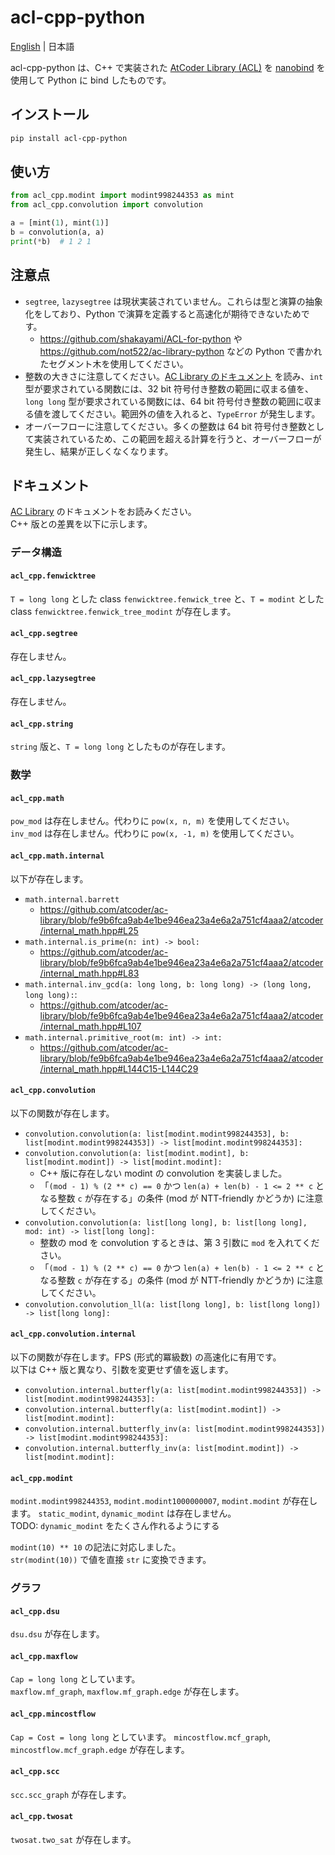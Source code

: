 # acl-cpp-python

[English](https://github.com/tatyam-prime/acl-cpp-python/blob/main/README.md) | 日本語

acl-cpp-python は、C++ で実装された [AtCoder Library (ACL)](https://github.com/atcoder/ac-library) を [nanobind](https://github.com/wjakob/nanobind) を使用して Python に bind したものです。

## インストール

```bash
pip install acl-cpp-python
```

## 使い方

```python
from acl_cpp.modint import modint998244353 as mint
from acl_cpp.convolution import convolution

a = [mint(1), mint(1)]
b = convolution(a, a)
print(*b)  # 1 2 1
```

## 注意点

- `segtree`, `lazysegtree` は現状実装されていません。これらは型と演算の抽象化をしており、Python で演算を定義すると高速化が期待できないためです。
    - <https://github.com/shakayami/ACL-for-python> や <https://github.com/not522/ac-library-python> などの Python で書かれたセグメント木を使用してください。
- 整数の大きさに注意してください。[AC Library のドキュメント](https://atcoder.github.io/ac-library/production/document_ja/) を読み、`int` 型が要求されている関数には、32 bit 符号付き整数の範囲に収まる値を、`long long` 型が要求されている関数には、64 bit 符号付き整数の範囲に収まる値を渡してください。範囲外の値を入れると、`TypeError` が発生します。
- オーバーフローに注意してください。多くの整数は 64 bit 符号付き整数として実装されているため、この範囲を超える計算を行うと、オーバーフローが発生し、結果が正しくなくなります。

## ドキュメント

[AC Library](https://atcoder.github.io/ac-library/production/document_ja/) のドキュメントをお読みください。  
C++ 版との差異を以下に示します。

### データ構造

#### `acl_cpp.fenwicktree`

`T = long long` とした class `fenwicktree.fenwick_tree` と、`T = modint` とした class `fenwicktree.fenwick_tree_modint` が存在します。

#### `acl_cpp.segtree`

存在しません。

#### `acl_cpp.lazysegtree`

存在しません。

#### `acl_cpp.string`

`string` 版と、`T = long long` としたものが存在します。

### 数学

#### `acl_cpp.math`

`pow_mod` は存在しません。代わりに `pow(x, n, m)` を使用してください。  
`inv_mod` は存在しません。代わりに `pow(x, -1, m)` を使用してください。  

#### `acl_cpp.math.internal`

以下が存在します。

- `math.internal.barrett`
    -  <https://github.com/atcoder/ac-library/blob/fe9b6fca9ab4e1be946ea23a4e6a2a751cf4aaa2/atcoder/internal_math.hpp#L25>
- `math.internal.is_prime(n: int) -> bool:`
    - <https://github.com/atcoder/ac-library/blob/fe9b6fca9ab4e1be946ea23a4e6a2a751cf4aaa2/atcoder/internal_math.hpp#L83>
- `math.internal.inv_gcd(a: long long, b: long long) -> (long long, long long):`: 
    - <https://github.com/atcoder/ac-library/blob/fe9b6fca9ab4e1be946ea23a4e6a2a751cf4aaa2/atcoder/internal_math.hpp#L107>
- `math.internal.primitive_root(m: int) -> int:` 
    - <https://github.com/atcoder/ac-library/blob/fe9b6fca9ab4e1be946ea23a4e6a2a751cf4aaa2/atcoder/internal_math.hpp#L144C15-L144C29>

#### `acl_cpp.convolution`

以下の関数が存在します。

- `convolution.convolution(a: list[modint.modint998244353], b: list[modint.modint998244353]) -> list[modint.modint998244353]:`
- `convolution.convolution(a: list[modint.modint], b: list[modint.modint]) -> list[modint.modint]:`
    - C++ 版に存在しない modint の convolution を実装しました。
    - 「`(mod - 1) % (2 ** c) == 0` かつ `len(a) + len(b) - 1 <= 2 ** c` となる整数 `c` が存在する」の条件 (mod が NTT-friendly かどうか) に注意してください。
- `convolution.convolution(a: list[long long], b: list[long long], mod: int) -> list[long long]:`
    - 整数の mod を convolution するときは、第 3 引数に `mod` を入れてください。
    - 「`(mod - 1) % (2 ** c) == 0` かつ `len(a) + len(b) - 1 <= 2 ** c` となる整数 `c` が存在する」の条件 (mod が NTT-friendly かどうか) に注意してください。
- `convolution.convolution_ll(a: list[long long], b: list[long long]) -> list[long long]:`

#### `acl_cpp.convolution.internal`

以下の関数が存在します。FPS (形式的冪級数) の高速化に有用です。  
以下は C++ 版と異なり、引数を変更せず値を返します。

- `convolution.internal.butterfly(a: list[modint.modint998244353]) -> list[modint.modint998244353]:`
- `convolution.internal.butterfly(a: list[modint.modint]) -> list[modint.modint]:`
- `convolution.internal.butterfly_inv(a: list[modint.modint998244353]) -> list[modint.modint998244353]:`
- `convolution.internal.butterfly_inv(a: list[modint.modint]) -> list[modint.modint]:`

#### `acl_cpp.modint`

`modint.modint998244353`, `modint.modint1000000007`, `modint.modint` が存在します。
`static_modint`, `dynamic_modint` は存在しません。  
TODO: `dynamic_modint` をたくさん作れるようにする

`modint(10) ** 10` の記法に対応しました。  
`str(modint(10))` で値を直接 `str` に変換できます。

### グラフ

#### `acl_cpp.dsu`

`dsu.dsu` が存在します。

#### `acl_cpp.maxflow`

`Cap = long long` としています。  
`maxflow.mf_graph`, `maxflow.mf_graph.edge` が存在します。

#### `acl_cpp.mincostflow`

`Cap = Cost = long long` としています。
`mincostflow.mcf_graph`, `mincostflow.mcf_graph.edge` が存在します。

#### `acl_cpp.scc`

`scc.scc_graph` が存在します。

#### `acl_cpp.twosat`

`twosat.two_sat` が存在します。
